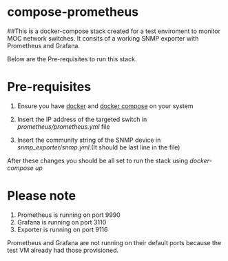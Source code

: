 # compose-prometheus

##This is a docker-compose stack created for a test enviroment to monitor MOC network switches. It consits of a working SNMP exporter with Prometheus and Grafana. 

Below are the Pre-requisites to run this stack. 

# Pre-requisites

1. Ensure you have [docker](https://docs.docker.com/engine/install/ubuntu/) and [docker compose](https://docs.docker.com/compose/install/) on your system

2. Insert the IP address of the targeted switch in *prometheus/prometheus.yml* file 

3. Insert the community string of the SNMP device in *snmp_exporter/snmp.yml*.(It should be last line in the file)

After these changes you should be all set to run the stack using *docker-compose up*


# Please note

1. Prometheus is running on port 9990
2. Grafana is running on port 3110
3. Exporter is running on port 9116

Prometheus and Grafana are not running on their default ports because the test VM already had those provisioned. 

